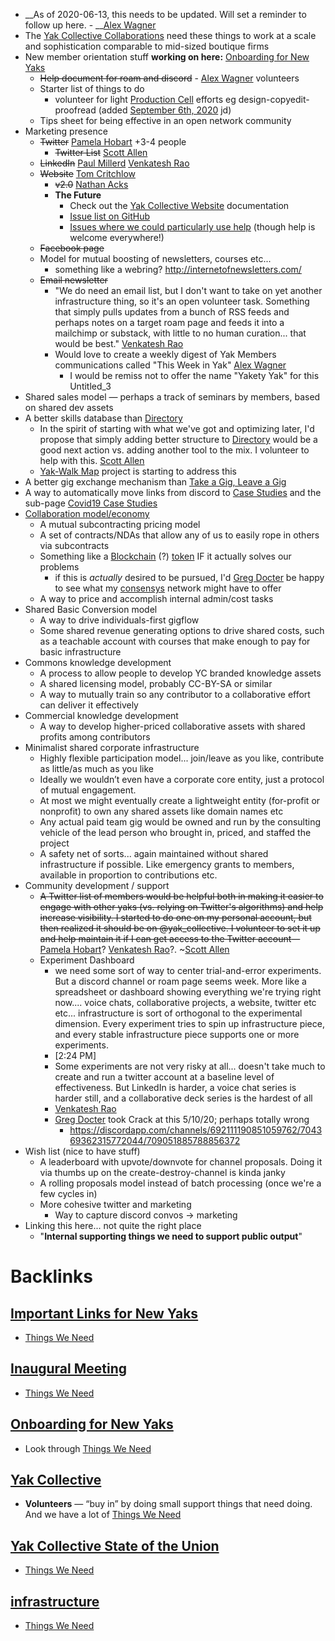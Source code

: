 - __As of 2020-06-13, this needs to be updated. Will set a reminder to follow up here. - __[Alex Wagner](<Alex Wagner.md>)
- The [Yak Collective Collaborations](<Yak Collective Collaborations.md>) need these things to work at a scale and sophistication comparable to mid-sized boutique firms
- New member orientation stuff __working on here:__ [Onboarding for New Yaks](<Onboarding for New Yaks.md>)
    - ~~Help document for roam and discord~~ - [Alex Wagner](<Alex Wagner.md>) volunteers
    - Starter list of things to do
        - volunteer for light [Production Cell](<Production Cell.md>) efforts eg design-copyedit-proofread (added [September 6th, 2020](<September 6th, 2020.md>) jd)
    - Tips sheet for being effective in an open network community
- Marketing presence
    - ~~Twitter~~   [Pamela Hobart](<Pamela Hobart.md>) +3-4 people 
        - ~~Twitter List~~ [Scott Allen](<Scott Allen.md>)
    - ~~LinkedIn~~   [Paul Millerd](<Paul Millerd.md>) [Venkatesh Rao](<Venkatesh Rao.md>)
    - ~~Website~~  [Tom Critchlow](<Tom Critchlow.md>)  
        - ~~v2.0~~ [Nathan Acks](<Nathan Acks.md>)
        - **The Future**
            - Check out the [Yak Collective Website](<Yak Collective Website.md>) documentation
            - [Issue list on GitHub](https://github.com/The-Yak-Collective/yakcollective/issues)
            - [Issues where we could particularly use help](https://github.com/The-Yak-Collective/yakcollective/issues?q=is%3Aopen+is%3Aissue+label%3A%22help+wanted%22) (though help is welcome everywhere!)
    - ~~Facebook page~~ 
    - Model for mutual boosting of newsletters, courses etc...
        - something like a webring? http://internetofnewsletters.com/
    - ~~Email newsletter~~
        - "We do need an email list, but I don't want to take on yet another infrastructure thing, so it's an open volunteer task. Something that simply pulls updates from a bunch of RSS feeds and perhaps notes on a target roam page and feeds it into a mailchimp or substack, with little to no human curation... that would be best." [Venkatesh Rao](<Venkatesh Rao.md>)
        - Would love to create a weekly digest of Yak Members communications called "This Week in Yak" [Alex Wagner](<Alex Wagner.md>)
            - I would be remiss not to offer the name "Yakety Yak" for this Untitled_3 
- Shared sales model — perhaps a track of seminars by members, based on shared dev assets
- A better skills database than [Directory](<Directory.md>)
    - In the spirit of starting with what we've got and optimizing later, I'd propose that simply adding better structure to [Directory](<Directory.md>) would be a good next action vs. adding another tool to the mix. I volunteer to help with this. [Scott Allen](<Scott Allen.md>)
    - [Yak-Walk Map](<Yak-Walk Map.md>) project is starting to address this 
- A better gig exchange mechanism than [Take a Gig, Leave a Gig](<Take a Gig, Leave a Gig.md>)
- A way to automatically move links from discord to [Case Studies](<Case Studies.md>) and the sub-page [Covid19 Case Studies](<Covid19 Case Studies.md>)
- [Collaboration model/economy](<Collaboration model/economy.md>)
    - A mutual subcontracting pricing model
    - A set of contracts/NDAs that allow any of us to easily rope in others via subcontracts
    - Something like a [Blockchain](<Blockchain.md>) (?) [token](<token.md>) IF it actually solves our problems
        - if this is *actually* desired to be pursued, I'd [Greg Docter](<Greg Docter.md>) be happy to see what my [consensys](https://consensys.net/) network might have to offer
    - A way to price and accomplish internal admin/cost tasks
- Shared Basic Conversion model
    - A way to drive individuals-first gigflow
    - Some shared revenue generating options to drive shared costs, such as a teachable account with courses that make enough to pay for basic infrastructure
- Commons knowledge development
    - A process to allow people to develop YC branded knowledge assets
    - A shared licensing model, probably CC-BY-SA or similar
    - A way to mutually train so any contributor to a collaborative effort can deliver it effectively 
- Commercial knowledge development
    - A way to develop higher-priced collaborative assets with shared profits among contributors
- Minimalist shared corporate infrastructure
    - Highly flexible participation  model... join/leave as you like, contribute as little/as much as you like
    - Ideally we wouldn’t even have a corporate core entity, just a protocol of mutual engagement.
    - At most we might eventually create a lightweight entity (for-profit or nonprofit) to own any shared assets like domain names etc
    - Any actual paid team gig would be owned and run by the consulting vehicle of the lead person who brought in, priced, and staffed the project
    - A safety net of sorts... again maintained without shared infrastructure if possible. Like emergency grants to members, available in proportion to contributions etc.
- Community development / support
    - ~~A Twitter list of members would be helpful both in making it easier to engage with other yaks (vs. relying on Twitter's algorithms) and help increase visibility. I started to do one on my personal account, but then realized it should be on @yak_collective. I volunteer to set it up and help maintain it if I can get access to the Twitter account~~—[Pamela Hobart](<Pamela Hobart.md>)? [Venkatesh Rao](<Venkatesh Rao.md>)?. ~[Scott Allen](<Scott Allen.md>)
    - Experiment Dashboard
        - we need some sort of way to center trial-and-error experiments. But a discord channel or roam page seems week. More like a spreadsheet or dashboard showing everything we're trying right now.... voice chats, collaborative projects, a website, twitter etc etc... infrastructure is sort of orthogonal to the experimental dimension. Every experiment tries to spin up infrastructure piece, and every stable infrastructure piece supports one or more experiments.
        - [2:24 PM]
        - Some experiments are not very risky at all... doesn't take much to create and run a twitter account at a baseline level of effectiveness. But LinkedIn is harder, a voice chat series is harder still, and a collaborative deck series is the hardest of all
        - [Venkatesh Rao](<Venkatesh Rao.md>)
        - [Greg Docter](<Greg Docter.md>) took Crack at this 5/10/20; perhaps totally wrong
            - https://discordapp.com/channels/692111190851059762/704369362315772044/709051885788856372
- Wish list (nice to have stuff)
    - A leaderboard with upvote/downvote for channel proposals. Doing it via thumbs up on the create-destroy-channel is kinda janky
    - A rolling proposals model instead of batch processing (once we're a few cycles in)
    - More cohesive twitter and marketing 
        - Way to capture discord convos -> marketing
- Linking this here... not quite the right place
    - "**Internal supporting things we need to support public output**"

# Backlinks
## [Important Links for New Yaks](<Important Links for New Yaks.md>)
- [Things We Need](<Things We Need.md>)

## [Inaugural Meeting](<Inaugural Meeting.md>)
- [Things We Need](<Things We Need.md>)

## [Onboarding for New Yaks](<Onboarding for New Yaks.md>)
- Look through [Things We Need](<Things We Need.md>)

## [Yak Collective](<Yak Collective.md>)
- **Volunteers** — “buy in” by doing small support things that need doing. And we have a lot of [Things We Need](<Things We Need.md>)

## [Yak Collective State of the Union](<Yak Collective State of the Union.md>)
- [Things We Need](<Things We Need.md>)

## [infrastructure](<infrastructure.md>)
- [Things We Need](<Things We Need.md>)

